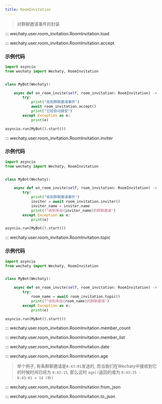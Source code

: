 ```yaml
---
title: RoomInvitation
---
```


> 对群聊邀请事件的封装

::: wechaty.user.room_invitation.RoomInvitation.load

::: wechaty.user.room_invitation.RoomInvitation.accept
### 示例代码
```python
import asyncio
from wechaty import Wechaty, RoomInvitation


class MyBot(Wechaty):

    async def on_room_invite(self, room_invitation: RoomInvitation) -> None:
        try:
            print("收到群聊邀请事件")
            await room_invitation.accept()
            print("已经自动接受")
        except Exception as e:
            print(e)

asyncio.run(MyBot().start())
```

::: wechaty.user.room_invitation.RoomInvitation.inviter
### 示例代码
```python
import asyncio
from wechaty import Wechaty, RoomInvitation


class MyBot(Wechaty):

    async def on_room_invite(self, room_invitation: RoomInvitation) -> None:
        try:
            print("收到群聊邀请事件")
            inviter = await room_invitation.inviter()
            inviter_name = inviter.name
            print(f"收到来自{inviter_name}的群聊邀请")
        except Exception as e:
            print(e)

asyncio.run(MyBot().start())
```

::: wechaty.user.room_invitation.RoomInvitation.topic
### 示例代码
```python
import asyncio
from wechaty import Wechaty, RoomInvitation


class MyBot(Wechaty):

    async def on_room_invite(self, room_invitation: RoomInvitation) -> None:
        try:
            room_name = await room_invitation.topic()
            print(f"收到来自{room_name}的群聊邀请")
        except Exception as e:
            print(e)

asyncio.run(MyBot().start())
```

::: wechaty.user.room_invitation.RoomInvitation.member_count

::: wechaty.user.room_invitation.RoomInvitation.member_list

::: wechaty.user.room_invitation.RoomInvitation.date

::: wechaty.user.room_invitation.RoomInvitation.age
> 举个例子, 有条群聊邀请是`8:43:01`发送的, 而当我们在Wechaty中接收到它的时候时间已经为 `8:43:15`, 那么这时 `age()`返回的值为 `8:43:15 - 8:43:01 = 14 (秒)`

::: wechaty.user.room_invitation.RoomInvitation.from_json

::: wechaty.user.room_invitation.RoomInvitation.to_json
